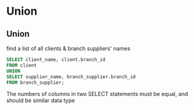 # Union

## Union
find a list of all clients & branch suppliers' names
```sql
SELECT client_name, client.branch_id
FROM client
UNION
SELECT supplier_name, branch_supplier.branch_id
FROM branch_supplier;
```

The numbers of columns in two SELECT statements must be equal, and should be similar data type